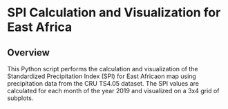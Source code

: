# SPI Calculation and Visualization for East Africa

## Overview

This Python script performs the calculation and visualization of the Standardized Precipitation Index (SPI) for East Africaon map using precipitation data from the CRU TS4.05 dataset. The SPI values are calculated for each month of the year 2019 and visualized on a 3x4 grid of subplots.
